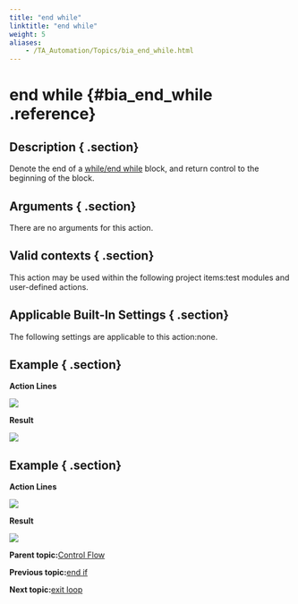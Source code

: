 ```yaml
--- 
title: "end while"
linktitle: "end while"
weight: 5
aliases: 
    - /TA_Automation/Topics/bia_end_while.html
---
```

# end while {#bia_end_while .reference}

## Description { .section}

Denote the end of a [while/end while](bia_while.html) block, and return control to the beginning of the block.

## Arguments { .section}

There are no arguments for this action.

## Valid contexts { .section}

This action may be used within the following project items:test modules and user-defined actions.

## Applicable Built-In Settings { .section}

The following settings are applicable to this action:none.

## Example { .section}

**Action Lines**

![](../Images/bia_while_pgm.png)

**Result**

![](../Images/bia_while_res.png)

## Example { .section}

**Action Lines**

![](../Images/bia_end_while_ta4vs_pgm.png)

**Result**

![](../Images/bia_end_while_ta4vs_res.png)

**Parent topic:**[Control Flow](../../TA_Automation/Topics/bia_Control_flow.html)

**Previous topic:**[end if](../../TA_Automation/Topics/bia_end_if.html)

**Next topic:**[exit loop](../../TA_Automation/Topics/bia_exit_loop.html)

